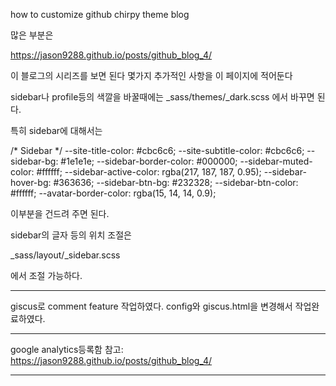 how to customize github chirpy theme blog

많은 부분은 

https://jason9288.github.io/posts/github_blog_4/

이 블로그의 시리즈를 보면 된다 몇가지 추가적인 사항을 이 페이지에 적어둔다

sidebar나 profile등의 색깔을 바꿀때에는 
_sass/themes/_dark.scss
에서 바꾸면 된다.

특히 sidebar에 대해서는

  /* Sidebar */
  --site-title-color: #cbc6c6;
  --site-subtitle-color: #cbc6c6;
  --sidebar-bg: #1e1e1e;
  --sidebar-border-color: #000000;
  --sidebar-muted-color: #ffffff;
  --sidebar-active-color: rgba(217, 187, 187, 0.95);
  --sidebar-hover-bg: #363636;
  --sidebar-btn-bg: #232328;
  --sidebar-btn-color: #ffffff;
  --avatar-border-color: rgba(15, 14, 14, 0.9);

  이부분을 건드려 주면 된다.


  sidebar의 글자 등의 위치 조절은

_sass/layout/_sidebar.scss

에서 조절 가능하다.

---
giscus로 comment feature 작업하였다.
config와 giscus.html을 변경해서 작업완료하였다.

---
google analytics등록함
참고: https://jason9288.github.io/posts/github_blog_4/

---
